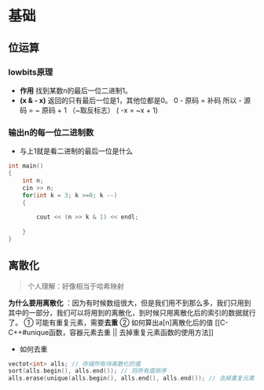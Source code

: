 # 基础
## 位运算
### lowbits原理
- **作用** 找到某数n的最后一位二进制1。
- **(x  & - x)** 返回的只有最后一位是1，其他位都是0。 
0 - 原码 = 补码
所以  - 源码 = ~ 原码 + 1   （~取反标志）
( -x = ~x + 1)

### 输出n的每一位二进制数
- 与上1就是看二进制的最后一位是什么
```c++
int main()
{
	int n;
	cin >> n;
	for(int k = 3; k >=0; k --)
	{
		
		cout << (n >> k & 1) << endl;
		
	}
}
```

## 离散化
> 个人理解：好像相当于哈希映射  

**为什么要用离散化** ：因为有时候数组很大，但是我们用不到那么多，我们只用到其中的一部分，我们可以将用到的离散化，到时候只用离散化后的索引的数据就行了。
① 可能有重复元素，需要**去重**
② 如何算出a[n]离散化后的值
[[C-C++#unique函数，容器元素去重 || 去掉重复元素函数的使用方法]]
- 如何去重
```c++
vectot<int> alls; // 存储所有待离散化的值
sort(alls.begin(), alls.end()); // 将所有值排序
alls.erase(unique(alls.begin(), alls.end(), alls.end()); // 去掉重复元素
```